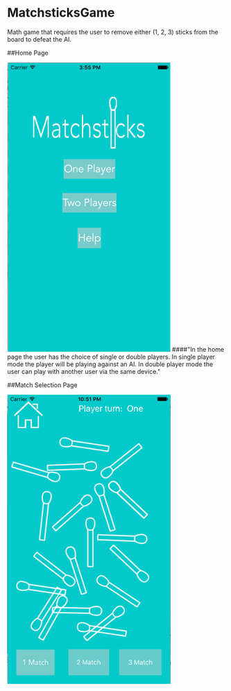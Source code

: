# MatchsticksGame
Math game that requires the user to remove either (1, 2, 3) sticks from the board to defeat the AI. 


##Home Page

![alt text](https://github.com/ChenCodes/MatchsticksGame/blob/master/Screen%20Shot%202016-06-22%20at%203.55.22%20PM.png)
####"In the home page the user has the choice of single or double players. In single player mode the player will be playing against an AI. In double player mode the user can play with another user via the same device."


##Match Selection Page



![alt text](https://github.com/ChenCodes/MatchsticksGame/blob/master/Screen%20Shot%202016-06-22%20at%2010.51.44%20PM.png "Description goes here")

